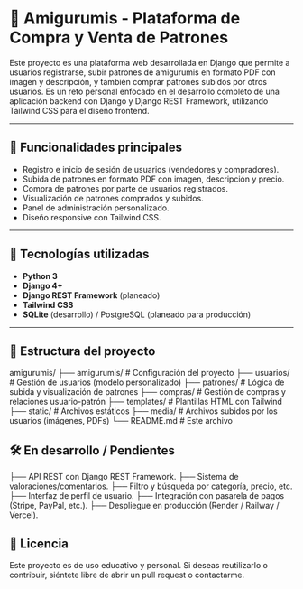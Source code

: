 # 🧶 Amigurumis - Plataforma de Compra y Venta de Patrones

Este proyecto es una plataforma web desarrollada en Django que permite a usuarios registrarse, subir patrones de amigurumis en formato PDF con imagen y descripción, y también comprar patrones subidos por otros usuarios. Es un reto personal enfocado en el desarrollo completo de una aplicación backend con Django y Django REST Framework, utilizando Tailwind CSS para el diseño frontend.

---

## 🚀 Funcionalidades principales

- Registro e inicio de sesión de usuarios (vendedores y compradores).
- Subida de patrones en formato PDF con imagen, descripción y precio.
- Compra de patrones por parte de usuarios registrados.
- Visualización de patrones comprados y subidos.
- Panel de administración personalizado.
- Diseño responsive con Tailwind CSS.

---

## 🧩 Tecnologías utilizadas

- **Python 3**
- **Django 4+**
- **Django REST Framework** (planeado)
- **Tailwind CSS**
- **SQLite** (desarrollo) / PostgreSQL (planeado para producción)

---

## 📁 Estructura del proyecto

amigurumis/
  ├── amigurumis/ # Configuración del proyecto
  ├── usuarios/ # Gestión de usuarios (modelo personalizado)
  ├── patrones/ # Lógica de subida y visualización de patrones
  ├── compras/ # Gestión de compras y relaciones usuario-patrón
  ├── templates/ # Plantillas HTML con Tailwind
  ├── static/ # Archivos estáticos
  ├── media/ # Archivos subidos por los usuarios (imágenes, PDFs)
  └── README.md # Este archivo

## 🛠️ En desarrollo / Pendientes

├── API REST con Django REST Framework.
├── Sistema de valoraciones/comentarios.
├── Filtro y búsqueda por categoría, precio, etc.
├── Interfaz de perfil de usuario.
├── Integración con pasarela de pagos (Stripe, PayPal, etc.).
├── Despliegue en producción (Render / Railway / Vercel).

## 📄 Licencia
Este proyecto es de uso educativo y personal. Si deseas reutilizarlo o contribuir, siéntete libre de abrir un pull request o contactarme.
